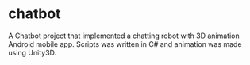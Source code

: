 # chatbot

A Chatbot project that implemented a chatting robot with 3D animation Android mobile app. Scripts was written in C# and animation was made using Unity3D.
